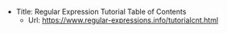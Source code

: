 * Title:	Regular Expression Tutorial Table of Contents
  * Url:	https://www.regular-expressions.info/tutorialcnt.html
